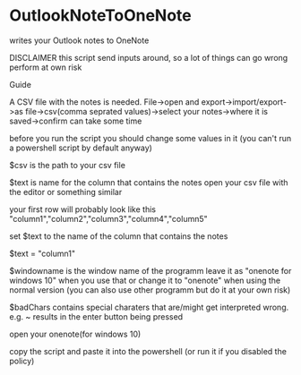 # OutlookNoteToOneNote
writes your Outlook notes to OneNote

DISCLAIMER
this script send inputs around, so a lot of things can go wrong
perform at own risk

Guide

A CSV file with the notes is needed.
File->open and export->import/export->as file->csv(comma seprated values)->select your notes->where it is saved->confirm
can take some time

before you run the script you should change some values in it (you can't run a powershell script by default anyway)

$csv is the path to your csv file

$text is name for the column that contains the notes
open your csv file with the editor or something similar

your first row will probably look like this
"column1","column2","column3","column4","column5"

set $text to the name of the column that contains the notes

$text = "column1"

$windowname is the window name of the programm
leave it as "onenote for windows 10" when you use that or change it to "onenote" when using the normal version
(you can also use other programm but do it at your own risk)

$badChars contains special charaters that are/might get interpreted wrong.
e.g. ~ results in the enter button being pressed

open your onenote(for windows 10) 

copy the script and paste it into the powershell
(or run it if you disabled the policy)




